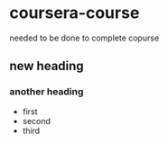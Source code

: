 # coursera-course
needed to be done to complete copurse
## new heading
### another heading
* first
* second
* third
